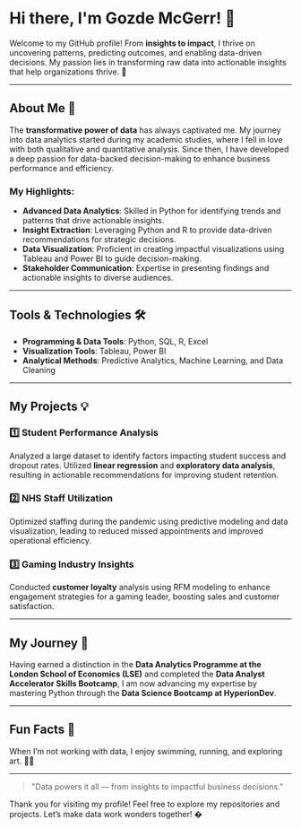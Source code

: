 # Hi there, I'm Gozde McGerr! 👋

Welcome to my GitHub profile! From **insights to impact**, I thrive on uncovering patterns, predicting outcomes, and enabling data-driven decisions. My passion lies in transforming raw data into actionable insights that help organizations thrive. 🚀

---

## About Me 🌟

The **transformative power of data** has always captivated me. My journey into data analytics started during my academic studies, where I fell in love with both qualitative and quantitative analysis. Since then, I have developed a deep passion for data-backed decision-making to enhance business performance and efficiency.

### My Highlights:

- **Advanced Data Analytics**: Skilled in Python for identifying trends and patterns that drive actionable insights.
- **Insight Extraction**: Leveraging Python and R to provide data-driven recommendations for strategic decisions.
- **Data Visualization**: Proficient in creating impactful visualizations using Tableau and Power BI to guide decision-making.
- **Stakeholder Communication**: Expertise in presenting findings and actionable insights to diverse audiences.

---

## Tools & Technologies 🛠️

- **Programming & Data Tools**: Python, SQL, R, Excel
- **Visualization Tools**: Tableau, Power BI
- **Analytical Methods**: Predictive Analytics, Machine Learning, and Data Cleaning

---

## My Projects 💡

### 1️⃣ **Student Performance Analysis**
Analyzed a large dataset to identify factors impacting student success and dropout rates. Utilized **linear regression** and **exploratory data analysis**, resulting in actionable recommendations for improving student retention.

### 2️⃣ **NHS Staff Utilization**
Optimized staffing during the pandemic using predictive modeling and data visualization, leading to reduced missed appointments and improved operational efficiency.

### 3️⃣ **Gaming Industry Insights**
Conducted **customer loyalty** analysis using RFM modeling to enhance engagement strategies for a gaming leader, boosting sales and customer satisfaction.

---

## My Journey 🚀

Having earned a distinction in the **Data Analytics Programme at the London School of Economics (LSE)** and completed the **Data Analyst Accelerator Skills Bootcamp**, I am now advancing my expertise by mastering Python through the **Data Science Bootcamp at HyperionDev**.

---

## Fun Facts 🎨

When I’m not working with data, I enjoy swimming, running, and exploring art. 🎨🌊

---

> "Data powers it all — from insights to impactful business decisions."

Thank you for visiting my profile! Feel free to explore my repositories and projects. Let’s make data work wonders together! �
